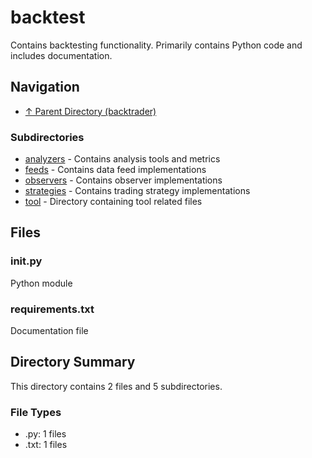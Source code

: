 # backtest

Contains backtesting functionality. Primarily contains Python code and includes documentation.

## Navigation

* [↑ Parent Directory (backtrader)](../README.md)

### Subdirectories

* [analyzers](analyzers/README.md) - Contains analysis tools and metrics
* [feeds](feeds/README.md) - Contains data feed implementations
* [observers](observers/README.md) - Contains observer implementations
* [strategies](strategies/README.md) - Contains trading strategy implementations
* [tool](tool/README.md) - Directory containing tool related files

## Files

### __init__.py

Python module

### requirements.txt

Documentation file


## Directory Summary

This directory contains 2 files and 5 subdirectories.

### File Types

* .py: 1 files
* .txt: 1 files
